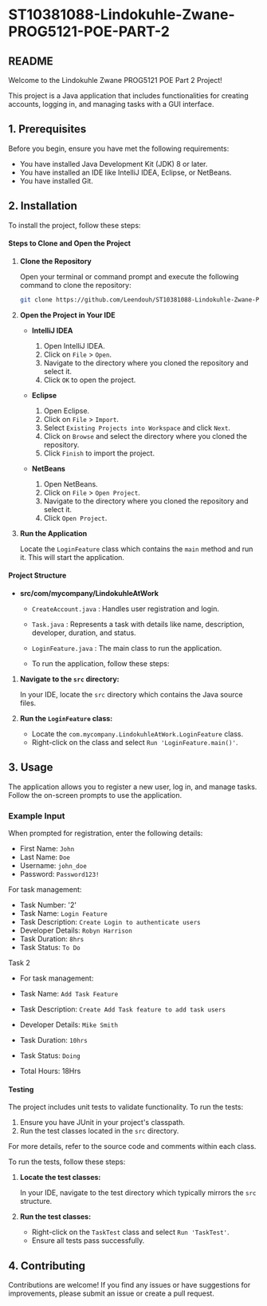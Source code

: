 # ST10381088-Lindokuhle-Zwane-PROG5121-POE-PART-2

## README

Welcome to the Lindokuhle Zwane PROG5121 POE Part 2 Project!

This project is a Java application that includes functionalities for creating accounts, logging in, and managing tasks with a GUI interface.

## 1. Prerequisites

Before you begin, ensure you have met the following requirements:
- You have installed Java Development Kit (JDK) 8 or later.
- You have installed an IDE like IntelliJ IDEA, Eclipse, or NetBeans.
- You have installed Git.

## 2. Installation

To install the project, follow these steps:

#### Steps to Clone and Open the Project

1. **Clone the Repository**

   Open your terminal or command prompt and execute the following command to clone the repository:

   ```bash
   git clone https://github.com/Leendouh/ST10381088-Lindokuhle-Zwane-PROG5121-POE-PART-2.git
   ```

2. **Open the Project in Your IDE**

   - **IntelliJ IDEA**
     1. Open IntelliJ IDEA.
     2. Click on `File` > `Open`.
     3. Navigate to the directory where you cloned the repository and select it.
     4. Click `OK` to open the project.

   - **Eclipse**
     1. Open Eclipse.
     2. Click on `File` > `Import`.
     3. Select `Existing Projects into Workspace` and click `Next`.
     4. Click on `Browse` and select the directory where you cloned the repository.
     5. Click `Finish` to import the project.

   - **NetBeans**
     1. Open NetBeans.
     2. Click on `File` > `Open Project`.
     3. Navigate to the directory where you cloned the repository and select it.
     4. Click `Open Project`.

3. **Run the Application**

   Locate the `LoginFeature` class which contains the `main` method and run it. This will start the application.

#### Project Structure

- **src/com/mycompany/LindokuhleAtWork**
  - `CreateAccount.java` : Handles user registration and login.
  - `Task.java` : Represents a task with details like name, description, developer, duration, and status.
  - `LoginFeature.java` : The main class to run the application.
 
  - To run the application, follow these steps:

1. **Navigate to the `src` directory:**

    In your IDE, locate the `src` directory which contains the Java source files.

2. **Run the `LoginFeature` class:**

    - Locate the `com.mycompany.LindokuhleAtWork.LoginFeature` class.
    - Right-click on the class and select `Run 'LoginFeature.main()'`.

## 3. Usage

The application allows you to register a new user, log in, and manage tasks. Follow the on-screen prompts to use the application.

### Example Input

When prompted for registration, enter the following details:
- First Name: `John`
- Last Name: `Doe`
- Username: `john_doe`
- Password: `Password123!`

For task management:
- Task Number: '2'
- Task Name: `Login Feature`
- Task Description: `Create Login to authenticate users`
- Developer Details: `Robyn Harrison`
- Task Duration: `8hrs`
- Task Status: `To Do`

Task 2
- For task management:
- Task Name: `Add Task Feature`
- Task Description: `Create Add Task feature to add task users`
- Developer Details: `Mike Smith`
- Task Duration: `10hrs`
- Task Status: `Doing`

- Total Hours: 18Hrs

#### Testing

The project includes unit tests to validate functionality. To run the tests:

1. Ensure you have JUnit in your project's classpath.
2. Run the test classes located in the `src` directory.

For more details, refer to the source code and comments within each class.

To run the tests, follow these steps:

1. **Locate the test classes:**

    In your IDE, navigate to the test directory which typically mirrors the `src` structure.

2. **Run the test classes:**

    - Right-click on the `TaskTest` class and select `Run 'TaskTest'`.
    - Ensure all tests pass successfully.

## 4. Contributing

Contributions are welcome! If you find any issues or have suggestions for improvements, please submit an issue or create a pull request.
